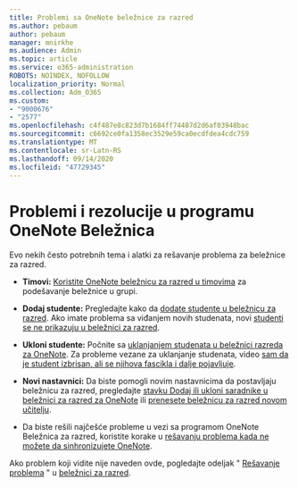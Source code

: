 ```yaml
---
title: Problemi sa OneNote beležnice za razred
ms.author: pebaum
author: pebaum
manager: mnirkhe
ms.audience: Admin
ms.topic: article
ms.service: o365-administration
ROBOTS: NOINDEX, NOFOLLOW
localization_priority: Normal
ms.collection: Adm_O365
ms.custom:
- "9000676"
- "2577"
ms.openlocfilehash: c4f487e8c823d7b1684ff74487d2d6af03948bac
ms.sourcegitcommit: c6692ce0fa1358ec3529e59ca0ecdfdea4cdc759
ms.translationtype: MT
ms.contentlocale: sr-Latn-RS
ms.lasthandoff: 09/14/2020
ms.locfileid: "47729345"
---
```

# <a name="onenote-class-notebook-issues-and-resolutions"></a>Problemi i rezolucije u programu OneNote Beležnica

Evo nekih često potrebnih tema i alatki za rešavanje problema za beležnice za razred.

- **Timovi:** [Koristite OneNote beležnicu za razred u timovima](https://support.office.com/article/bd77f11f-27cd-4d41-bfbd-2b11799f1440) za podešavanje beležnice u grupi.

- **Dodaj studente:** Pregledajte kako da [dodate studente u beležnicu za razred](https://support.office.com/article/149882af-506a-4689-9fee-39309b97aae8). Ako imate problema sa viđanjem novih studenata, novi [studenti se ne prikazuju u beležnici za razred](https://support.office.com/article/4da02c45-b435-4af1-921b-51b8ee40e1c9).

- **Ukloni studente:** Počnite sa [uklanjanjem studenata u beležnici razreda za OneNote](https://support.office.com/article/86dcf019-408f-4de8-8055-eb61f1578c3c). Za probleme vezane za uklanjanje studenata, video [sam da je student izbrisan, ali se njihova fascikla i dalje pojavljuje](https://support.office.com/article/0ed81eaa-c14a-436f-bb6f-ce95f130cc71).

- **Novi nastavnici:** Da biste pomogli novim nastavnicima da postavljaju beležnicu za razred, pregledajte [stavku Dodaj ili ukloni saradnike u beležnici za razred za OneNote](https://support.office.com/article/fdcb870b-49a7-4a14-9ea6-d817f88026f8) ili [prenesete beležnicu za razred novom učitelju](https://support.office.com/article/84ef5d4a-0eec-4d5b-bc22-1317bc3b9027).

- Da biste rešili najčešće probleme u vezi sa programom OneNote Beležnica za razred, koristite korake u [rešavanju problema kada ne možete da sinhronizujete OneNote](https://support.office.com/article/Fix-issues-when-you-can-t-sync-OneNote-299495ef-66d1-448f-90c1-b785a6968d45).

Ako problem koji vidite nije naveden ovde, pogledajte odeljak " [Rešavanje problema](https://support.office.com/article/class-notebook-ee70aff9-52e8-449f-be6a-7cbc1d65eaea#ID0EAABAAA=Manage&ID0EABAAA=Troubleshoot) " u [beležnici za razred](https://support.office.com/article/class-notebook-ee70aff9-52e8-449f-be6a-7cbc1d65eaea). 


